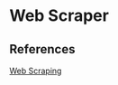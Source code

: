 # Web Scraper

## References
[Web Scraping](https://realpython.com/beautiful-soup-web-scraper-python/)
